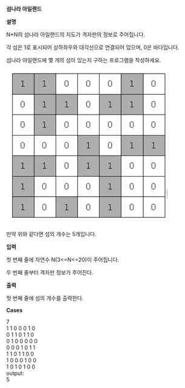 **섬나라 아일랜드**

**설명**

N*N의 섬나라 아일랜드의 지도가 격자판의 정보로 주어집니다.

각 섬은 1로 표시되어 상하좌우와 대각선으로 연결되어 있으며, 0은 바다입니다.

섬나라 아일랜드에 몇 개의 섬이 있는지 구하는 프로그램을 작성하세요.

![img.png](img.png)

만약 위와 같다면 섬의 개수는 5개입니다.

**입력**

첫 번째 줄에 자연수 N(3<=N<=20)이 주어집니다.

두 번째 줄부터 격자판 정보가 주어진다.

**출력**

첫 번째 줄에 섬의 개수를 출력한다.

**Cases**

7<br>
1 1 0 0 0 1 0<br>
0 1 1 0 1 1 0<br>
0 1 0 0 0 0 0<br>
0 0 0 1 0 1 1<br>
1 1 0 1 1 0 0<br>
1 0 0 0 1 0 0<br>
1 0 1 0 1 0 0<br>
output:<br>
5
